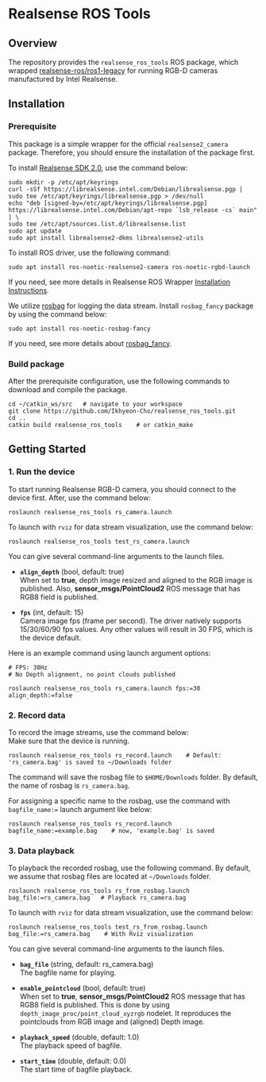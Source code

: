 # Realsense ROS Tools

## Overview

The repository provides the `realsense_ros_tools` ROS package, which wrapped [realsense-ros/ros1-legacy](https://github.com/IntelRealSense/realsense-ros/tree/ros1-legacy) for running RGB-D cameras manufactured by Intel Realsense.

## Installation
### Prerequisite
This package is a simple wrapper for the official `realsense2_camera` package. Therefore, you should ensure the installation of the package first.

To install [Realsense SDK 2.0](https://github.com/IntelRealSense/librealsense), use the command below:
```
sudo mkdir -p /etc/apt/keyrings
curl -sSf https://librealsense.intel.com/Debian/librealsense.pgp | sudo tee /etc/apt/keyrings/librealsense.pgp > /dev/null
echo "deb [signed-by=/etc/apt/keyrings/librealsense.pgp] https://librealsense.intel.com/Debian/apt-repo `lsb_release -cs` main" | \
sudo tee /etc/apt/sources.list.d/librealsense.list
sudo apt update
sudo apt install librealsense2-dkms librealsense2-utils
```
To install ROS driver, use the following command:
```
sudo apt install ros-noetic-realsense2-camera ros-noetic-rgbd-launch
```
If you need, see more details in Realsense ROS Wrapper [Installation Instructions](https://github.com/IntelRealSense/realsense-ros/tree/ros1-legacy#installation-instructions).

We utilize [rosbag](http://wiki.ros.org/rosbag/Commandline) for logging the data stream. Install `rosbag_fancy` package by using the command below:
```
sudo apt install ros-noetic-rosbag-fancy
```
If you need, see more details about [rosbag_fancy](https://github.com/xqms/rosbag_fancy).

### Build package
After the prerequisite configuration, use the following commands to download and compile the package.
```
cd ~/catkin_ws/src   # navigate to your workspace
git clone https://github.com/Ikhyeon-Cho/realsense_ros_tools.git
cd ..
catkin build realsense_ros_tools    # or catkin_make
```
## Getting Started
### 1. Run the device
To start running Realsense RGB-D camera, you should connect to the device first. After, use the command below:
```
roslaunch realsense_ros_tools rs_camera.launch
```
To launch with `rviz` for data stream visualization, use the command below:
```
roslaunch realsense_ros_tools test_rs_camera.launch
```
You can give several command-line arguments to the launch files.
- **`align_depth`** (bool, default: true)<br>
  When set to **true**, depth image resized and aligned to the RGB image is published. Also, **sensor_msgs/PointCloud2** ROS message that has RGB8 field is published.

- **`fps`** (int, default: 15)<br>
  Camera image fps (frame per second). The driver natively supports 15/30/60/90 fps values. Any other values will result in 30 FPS, which is the device default.

Here is an example command using launch argument options:
```
# FPS: 30Hz
# No Depth alignment, no point clouds published

roslaunch realsense_ros_tools rs_camera.launch fps:=30 align_depth:=false
```
### 2. Record data
To record the image streams, use the command below:<br>
Make sure that the device is running.
```
roslaunch realsense_ros_tools rs_record.launch    # Default: 'rs_camera.bag' is saved to ~/Downloads folder
```
The command will save the rosbag file to `$HOME/Downloads` folder. By default, the name of rosbag is `rs_camera.bag`.

For assigning a specific name to the rosbag, use the command with `bagfile_name:=` launch argument like below:
```
roslaunch realsense_ros_tools rs_record.launch bagfile_name:=example.bag    # now, 'example.bag' is saved
```

### 3. Data playback
To playback the recorded rosbag, use the following command. By default, we assume that rosbag files are located at `~/Downloads` folder.
```
roslaunch realsense_ros_tools rs_from_rosbag.launch bag_file:=rs_camera.bag   # Playback rs_camera.bag
```
To launch with `rviz` for data stream visualization, use the command below:
```
roslaunch realsense_ros_tools test_rs_from_rosbag.launch bag_file:=rs_camera.bag    # With Rviz visualization
```
You can give several command-line arguments to the launch files.
- **`bag_file`** (string, default: rs_camera.bag)<br>
  The bagfile name for playing.

- **`enable_pointcloud`** (bool, default: true)<br>
  When set to **true**, **sensor_msgs/PointCloud2** ROS message that has RGB8 field is published. This is done by using `depth_image_proc/point_cloud_xyzrgb` nodelet. It reproduces the pointclouds from RGB image and (aligned) Depth image.

- **`playback_speed`** (double, default: 1.0)<br>
The playback speed of bagfile.

- **`start_time`** (double, default: 0.0)<br>
The start time of bagfile playback.